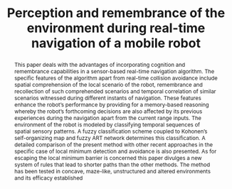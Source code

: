 ---
layout: project-page-new
title: "Perception and remembrance of the environment during real-time navigation of a mobile robot"
authors:
  - name: K. Madhava Krishna
    sup: #
  - name: Prem K. Kalra∗
    sup: #
affiliations:
  - name: Department of Electrical Engineering, Indian Institute of Technology, Kanpur
    link: #
    sup: #
permalink: publications/2001/Krishna_Perception
abstract: "This paper deals with the advantages of incorporating cognition and remembrance capabilities in a sensor-based real-time navigation algorithm. The specific features of the algorithm apart from real-time collision avoidance include spatial comprehension of the local scenario of the robot, remembrance and recollection of such comprehended scenarios and temporal correlation of similar scenarios witnessed during different instants of navigation. These features enhance the robot’s performance by providing for a memory-based reasoning whereby the robot’s forthcoming decisions are also affected by its previous experiences during the navigation apart from the current range inputs. The environment of the robot is modeled by classifying temporal sequences of spatial sensory patterns. A fuzzy classification scheme coupled to Kohonen’s self-organizing map and fuzzy ART network determines this classification. A detailed comparison of the present method with other recent approaches in the specific case of local minimum detection and avoidance is also presented. As for escaping the local minimum barrier is concerned this paper divulges a new system of rules that lead to shorter paths than the other methods. The method has been tested in concave, maze-like, unstructured and altered environments and its efficacy established"
paper: https://robotics.iiit.ac.in/uploads/Main/Publications/2001_1.pdf
# iframe: https://www.youtube.com/embed/jhjskX4FQwA

---